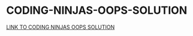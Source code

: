# CODING-NINJAS-OOPS-SOLUTION
[LINK TO CODING NINJAS OOPS SOLUTION](https://github.com/Rudrakshh/CODING-NINJAS-OOPS-SOLUTION)


